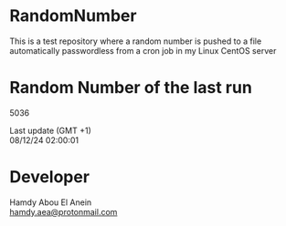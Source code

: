 # RandomNumber    
This is a test repository where a random number is pushed to a file automatically passwordless from a cron job in my Linux CentOS server    
# Random Number of the last run   
5036
      
Last update (GMT +1)    
08/12/24 02:00:01
# Developer    
Hamdy Abou El Anein   
hamdy.aea@protonmail.com
